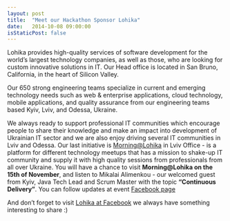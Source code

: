 ```yaml
---
layout: post
title:  "Meet our Hackathon Sponsor Lohika"
date:   2014-10-08 09:00:00
isStaticPost: false
---
```


<img class="img-responsive feature-image" src="{{ site.baseurl }}/img/posts/lohika_banner.jpg" style="display:none">

 Lohika provides high-quality services of software development for the world’s largest technology companies, as well as those, who are looking for custom innovative solutions in IT. Our Head office is located in San Bruno, California, in the heart of Silicon Valley.

Our 650 strong engineering teams specialize in current and emerging technology needs such as web & enterprise applications, cloud technology, mobile applications, and quality assurance from our engineering teams based Kyiv, Lviv, and Odessa, Ukraine.

We always ready to support professional IT communities which encourage people to share their knowledge and make an impact into development of Ukrainian IT sector and we are also enjoy driving several IT communities in Lviv and Odessa. Our last initiative is [Morning@Lohika](http://morning.lohika.com/) in Lviv Office - is a platform for different technology meetups that has a mission to shake-up IT community and supply it with high quality sessions from professionals from all over Ukraine. You will have a chance to visit **Morning@Lohika on the 15th of November**, and listen to  Mikalai Alimenkou - our welcomed guest from Kyiv, Java Tech Lead and Scrum Master with the topic **“Continuous Delivery”**. You can follow updates at event [Facebook page](https://www.facebook.com/groups/morning.lohika/)

And don’t forget to visit [Lohika at Facebook](https://www.facebook.com/pages/Lohika/253302288033498) we always have something interesting to share :)
